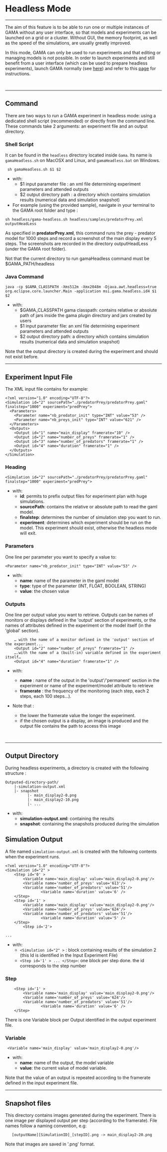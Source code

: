 # Headless Mode

---

The aim of this feature is to be able to run one or multiple instances of GAMA without any user interface, so that models and experiments can be launched on a grid or a cluster. Without GUI, the memory footprint, as well as the speed of the simulations, are usually greatly improved.

In this mode, GAMA can only be used to run experiments and that editing or managing models is not possible. In order to launch experiments and still benefit from a user interface (which can be used to prepare headless experiments), launch GAMA normally (see [here](G__Launching)) and refer to this [page](G__RunningExperiments) for instructions.

<br />

---

## Command

There are two ways to run a GAMA experiment in headless mode: using a dedicated shell script (recommended) or directly from the command line. These commands take 2 arguments: an experiment file and an output directory.

### Shell Script
It can be found in the `headless` directory located inside `Gama`. Its name is `gamaHeadless.sh` on MacOSX and Linux, and `gamaHeadless.bat` on Windows.

```
 sh gamaHeadless.sh $1 $2
```
  * with:
    * $1 input parameter file : an xml file determining experiment parameters and attended outputs
    * $2 output directory path : a directory which contains simulation results (numerical data and simulation snapshot)
  * For example (using the provided sample), navigate in your terminal to the GAMA root folder and type :

```
sh headless/gama-headless.sh headless/samples/predatorPrey.xml outputHeadLess
```

As specified in **predatorPrey.xml**, this command runs the prey - predator model for 1000 steps and record a screenshot of the main display every 5 steps. The screenshots are recorded in the directory outputHeadLess (under the GAMA root folder).


Not that the current directory to run gamaHeadless command must be $GAMA\_PATH/headless

### Java Command
```
java -cp $GAMA_CLASSPATH -Xms512m -Xmx2048m -Djava.awt.headless=true org.eclipse.core.launcher.Main -application msi.gama.headless.id4 $1 $2
```
  * with:
    * $GAMA\_CLASSPATH gama classpath: contains relative or absolute path of jars inside the gama plugin directory and jars created by users
    * $1 input parameter file: an xml file determining experiment parameters and attended outputs
    * $2 output directory path: a directory which contains simulation results (numerical data and simulation snapshot)

Note that the output directory is created during the experiment and should not exist before.
<br />

---

## Experiment Input File

The XML input file contains for example:
```
<?xml version="1.0" encoding="UTF-8"?>
<Simulation id="2" sourcePath="./predatorPrey/predatorPrey.gaml" finalstep="1000" experiment="predPrey">
  <Parameters>
    <Parameter name="nb_predator_init" type="INT" value="53" />
    <Parameter name="nb_preys_init" type="INT" value="621" />
  </Parameters>
  <Outputs>
    <Output id="1" name="main_display" framerate="10" />
    <Output id="2" name="number_of_preys" framerate="1" />
    <Output id="3" name="number_of_predators" framerate="1" />
    <Output id="4" name="duration" framerate="1" />
  </Outputs>
</Simulation>
```

### Heading

```
<Simulation id="2" sourcePath="./predatorPrey/predatorPrey.gaml" finalstep="1000" experiment="predPrey">
```

  * with:
    * **id**: permits to prefix output files for experiment plan with huge simulations.
    * **sourcePath**: contains the relative or absolute path to read the gaml model.
    * **finalstep**: determines the number of simulation step you want to run.
    * **experiment**: determines which experiment should be run on the model. This experiment should exist, otherwise the headless mode will exit.

### Parameters
One line per parameter you want to specify a value to:
```
<Parameter name="nb_predator_init" type="INT" value="53" />
```
  * with:
    * **name**:  name of the parameter in the gaml model
    * **type**:  type of the parameter (INT, FLOAT, BOOLEAN, STRING)
    * **value**: the chosen value

### Outputs
One line per output value you want to retrieve. Outputs can be names of monitors or displays defined in the 'output' section of experiments, or the names of attributes defined in the experiment or the model itself (in the 'global' section).
```
    … with the name of a monitor defined in the 'output' section of the experiment...
    <Output id="2" name="number_of_preys" framerate="1" />
    ….with the name of a (built-in) variable defined in the experiment itself…
    <Output id="4" name="duration" framerate="1" />
```
  * with:
    * **name** : name of the output in the 'output'/'permanent' section in the experiment or name of the experiment/model attribute to retrieve
    * **framerate** : the frequency of the monitoring (each step, each 2 steps,  each 100 steps...).

  * Note that :
    * the lower the framerate value the longer the experiment.
    * if the chosen output is a display, an image is produced and the output file contains the path to access this image
<br />

---

## Output Directory
During headless experiments, a directory is created with the following structure :
```
Outputed-directory-path/
    |-simulation-output.xml
    |- snapshot
          |- main_display2-0.png
          |- main_display2-10.png
          |- ...

```

  * with:
    * **simulation-output.xml**: containing the results
    * **snapshot**: containing the snapshots produced during the simulation

## Simulation Output
A file named `simulation-output.xml` is created with the following contents when the experiment runs.

```
<?xml version="1.0" encoding="UTF-8"?>
<Simulation id="2" >
	<Step id='0' >
		<Variable name='main_display' value='main_display2-0.png'/>
		<Variable name='number_of_preys' value='613'/>
		<Variable name='number_of_predators' value='51'/>
                <Variable name='duration' value='6' />
	</Step>
	<Step id='1' >
		<Variable name='main_display' value='main_display2-0.png'/>
		<Variable name='number_of_preys' value='624'/>
		<Variable name='number_of_predators' value='51'/>
                <Variable name='duration' value='5' />
	</Step>
        <Step id='2'>

...
```
  * with:
    * `<Simulation id="2" >` : block containing results of the simulation 2 (this Id is identified in the Input Experiment File)
    * `<Step id='1' > ... </Step>`: one block per step done. the id corresponds to the step number

### Step
```
	<Step id='1' >
		<Variable name='main_display' value='main_display2-0.png'/>
		<Variable name='number_of_preys' value='624'/>
		<Variable name='number_of_predators' value='51'/>
                <Variable name='duration' value='6' />
	</Step>

```

There is one Variable block per Output identified in the output experiment file.

### Variable

```
 <Variable name='main_display' value='main_display2-0.png'/>
```
  * with:
    * **name**: name of the output, the model variable
    * **value**: the current value of model variable.

Note that the value of an output is repeated according to the framerate defined in the input experiment file.
<br />

---

## Snapshot files
This directory contains images generated during the experiment. There is one image per displayed output per step (according to the framerate). File names follow a naming convention, e.g:
```
   [outputName][SimulationID]_[stepID].png -> main_display2-20.png
```

Note that images are saved in '.png' format.
